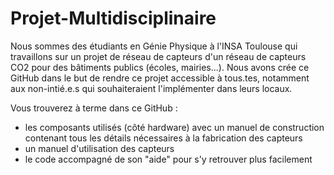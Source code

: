 # Projet-Multidisciplinaire
Nous sommes des étudiants en Génie Physique à l'INSA Toulouse qui travaillons sur un projet de réseau de capteurs d'un réseau de capteurs CO2 pour des bâtiments publics (écoles, mairies...). Nous avons crée ce GitHub dans le but de rendre ce projet accessible à tous.tes, notamment aux non-intié.e.s qui souhaiteraient l'implémenter dans leurs locaux.

Vous trouverez à terme dans ce GitHub :
- les composants utilisés (côté hardware) avec un manuel de construction contenant tous les détails nécessaires à la fabrication des capteurs 
- un manuel d'utilisation des capteurs
- le code accompagné de son "aide" pour s'y retrouver plus facilement
